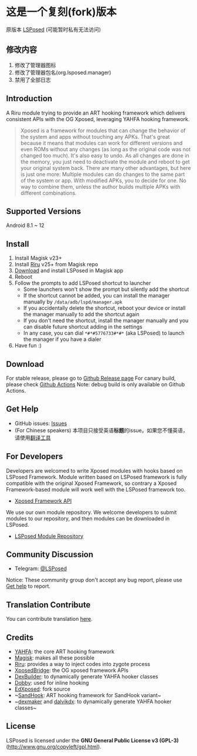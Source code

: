 # 这是一个复刻(fork)版本

原版本 [LSPosed](https://github.com/LSPosed/LSPosed) (可能暂时私有无法访问)

## 修改内容

1. 修改了管理器图标
2. 修改了管理器包名(org.lsposed.manager)
3. 禁用了全部日志



## Introduction 

A Riru module trying to provide an ART hooking framework which delivers consistent APIs with the OG Xposed, leveraging YAHFA hooking framework.

> Xposed is a framework for modules that can change the behavior of the system and apps without touching any APKs. That's great because it means that modules can work for different versions and even ROMs without any changes (as long as the original code was not changed too much). It's also easy to undo. As all changes are done in the memory, you just need to deactivate the module and reboot to get your original system back. There are many other advantages, but here is just one more: Multiple modules can do changes to the same part of the system or app. With modified APKs, you to decide for one. No way to combine them, unless the author builds multiple APKs with different combinations.

## Supported Versions

Android 8.1 ~ 12

## Install

1. Install Magisk v23+
2. Install [Riru](https://github.com/RikkaApps/Riru/releases) v25+ from Magisk repo
3. [Download](#download) and install LSPosed in Magisk app
4. Reboot
5. Follow the prompts to add LSPosed shortcut to launcher
    - Some launchers won't show the prompt but silently add the shortcut
    - If the shortcut cannot be added, you can install the manager manually by `/data/adb/lspd/manager.apk`
    - If you accidentally delete the shortcut, reboot your device or install the manager manually to add the shortcut again
    - If you don't need the shortcut, install the manager manually and you can disable future shortcut adding in the settings
    - In any case, you can dial `*#*#5776733#*#*` (aka LSPosed) to launch the manager if you have a dialer
6. Have fun :)

## Download

For stable release, please go to [Github Release page](https://github.com/LSPosed/LSPosed/releases)
For canary build, please check [Github Actions](https://github.com/LSPosed/LSPosed/actions)
Note: debug build is only available on Github Actions.

## Get Help

- GitHub issues: [Issues](https://github.com/LSPosed/LSPosed/issues/)
- (For Chinese speakers) 本项目只接受英语**标题**的issue。如果您不懂英语，请使用[翻译工具](https://www.deepl.com/zh/translator)

## For Developers

Developers are welcomed to write Xposed modules with hooks based on LSPosed Framework. Module written based on LSPosed framework is fully compatible with the original Xposed Framework, so contrary a Xposed Framework-based module will work well with the LSPosed framework too.

- [Xposed Framework API](https://api.xposed.info/)

We use our own module repository. We welcome developers to submit modules to our repository, and then modules can be downloaded in LSPosed.

- [LSPosed Module Repository](https://github.com/Xposed-Modules-Repo)

## Community Discussion

- Telegram: [@LSPosed](https://t.me/s/LSPosed)

Notice: These community group don't accept any bug report, please use [Get help](#get-help) to report.

## Translation Contribute

You can contribute translation [here](https://lsposed.crowdin.com/lsposed).

## Credits 

- [YAHFA](https://github.com/rk700/YAHFA): the core ART hooking framework
- [Magisk](https://github.com/topjohnwu/Magisk/): makes all these possible
- [Riru](https://github.com/RikkaApps/Riru): provides a way to inject codes into zygote process
- [XposedBridge](https://github.com/rovo89/XposedBridge): the OG xposed framework APIs
- [DexBuilder](https://github.com/LSPosed/DexBuilder): to dynamically generate YAHFA hooker classes
- [Dobby](https://github.com/jmpews/Dobby): used for inline hooking
- [EdXposed](https://github.com/ElderDrivers/EdXposed): fork source
- ~[SandHook](https://github.com/ganyao114/SandHook/): ART hooking framework for SandHook variant~
- ~[dexmaker](https://github.com/linkedin/dexmaker) and [dalvikdx](https://github.com/JakeWharton/dalvik-dx): to dynamically generate YAHFA hooker classes~

## License

LSPosed is licensed under the **GNU General Public License v3 (GPL-3)** (http://www.gnu.org/copyleft/gpl.html).
